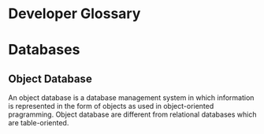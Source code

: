 <h1> Developer Glossary </h1>

# Databases

## Object Database

An object database is a database management system in which information is
represented in the form of objects as used in object-oriented pragramming.
Object database are different from relational databases which are table-oriented.
